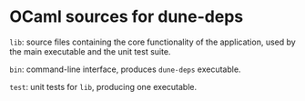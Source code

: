 OCaml sources for dune-deps
==

`lib`: source files containing the core functionality of the
       application, used by the main executable and the unit test
       suite.

`bin`: command-line interface, produces `dune-deps` executable.

`test`: unit tests for `lib`, producing one executable.
